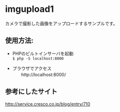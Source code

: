 # imgupload1
カメラで撮影した画像をアップロードするサンプルです。

## 使用方法:
* PHPのビルトインサーバを起動  
``$ php -S localhost:8000``

* ブラウザでアクセス  
　　http://localhost:8000/

## 参考にしたサイト
http://service.cresco.co.jp/blog/entry/710
